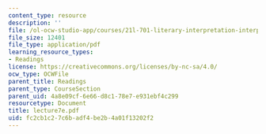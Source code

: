 ```yaml
---
content_type: resource
description: ''
file: /ol-ocw-studio-app/courses/21l-701-literary-interpretation-interpreting-poetry-fall-2003/fc2cb1c27c6badf4be2b4a01f13202f2_lecture7e.pdf
file_size: 12401
file_type: application/pdf
learning_resource_types:
- Readings
license: https://creativecommons.org/licenses/by-nc-sa/4.0/
ocw_type: OCWFile
parent_title: Readings
parent_type: CourseSection
parent_uid: 4a8e09cf-6e66-d8c1-78e7-e931ebf4c299
resourcetype: Document
title: lecture7e.pdf
uid: fc2cb1c2-7c6b-adf4-be2b-4a01f13202f2
---
```


